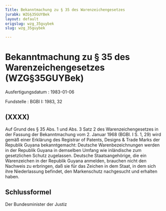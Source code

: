 ```yaml
---
Title: Bekanntmachung zu § 35 des Warenzeichengesetzes
jurabk: WZG§35GUYBek
layout: default
origslug: wzg_35guybek
slug: wzg_35guybek

---
```


# Bekanntmachung zu § 35 des Warenzeichengesetzes (WZG§35GUYBek)

Ausfertigungsdatum
:   1983-01-06

Fundstelle
:   BGBl I: 1983, 32



## (XXXX)

Auf Grund des § 35 Abs. 1 und Abs. 3 Satz 2 des Warenzeichengesetzes in der Fassung der Bekanntmachung vom 2. Januar 1968 (BGBl. I S. 1, 29) wird gemäß einer Erklärung des Registrar of Patents, Designs & Trade Marks der Republik Guyana bekanntgemacht:
Deutsche Warenbezeichnungen werden in der Republik Guyana in demselben Umfang wie inländische zum gesetzlichen Schutz zugelassen.
Deutsche Staatsangehörige, die ein Warenzeichen in der Republik Guyana anmelden, brauchen nicht den Nachweis zu erbringen, daß sie für das Zeichen in dem Staat, in dem sich ihre Niederlassung befindet, den Markenschutz nachgesucht und erhalten haben.


## Schlussformel

Der Bundesminister der Justiz

